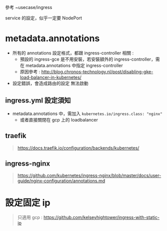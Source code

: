 參考 ~usecase/ingress

service 的設定，似乎一定要 NodePort

# metadata.annotations
- 所有的 annotations 設定格式，都跟 ingress-controller 相關 :
	- 預設的 ingress-gce 是不用安裝，若安裝額外的 ingress-controller，需在 metadata.annotations 中指定 ingress-controller
	- 原因參考 : http://blog.chronos-technology.nl/post/disabling-gke-load-balancer-in-kubernetes/
- 設定錯誤，會造成路由的設定 無法啟動

## ingress.yml 設定須知
- metadata.annotations 中，需加入 `kubernetes.io/ingress.class: "nginx"`
	- 或者直接關閉在 gcp 上的 loadbalancer

## traefik
> https://docs.traefik.io/configuration/backends/kubernetes/

## ingress-nginx
> https://github.com/kubernetes/ingress-nginx/blob/master/docs/user-guide/nginx-configuration/annotations.md

# 設定固定 ip
> 只適用 gcp : https://github.com/kelseyhightower/ingress-with-static-ip